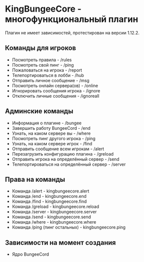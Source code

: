 # KingBungeeCore - многофункциональный плагин

Плагин не имеет зависимостей, протестирован на версии 1.12.2.

## Команды для игроков

* Посмотреть правила - /rules
* Посмотреть свой пинг - /ping
* Пожаловаться на игрока - /report
* Телепортироваться в лобби - /hub
* Отправить личное сообщение - /msg
* Посмотреть онлайн сервера(ов) - /online
* Игнорировать сообщения игрока - /ignore
* Отключить личные сообщения - /ignoreall

## Админские команды

* Информация о плагине - /bungee
* Завершить работу BungeeCord - /end
* Узнать, на каком сервере вы - /where
* Посмотреть пинг другого игрока - /ping
* Узнать, на каком сервере игрок - /find
* Отправить сообщение всем игрокам - /alert
* Перезагрузить конфигурацию плагина - /greload
* Отправить игрока на определённый сервер - /send
* Телепортироваться на определённый сервер - /server

## Права на команды

* Команда /alert - kingbungeecore.alert
* Команда /end - kingbungeecore.end
* Команда /find - kingbungeecore.find
* Команда /greload - kingbungeecore.reload
* Команда /server - kingbungeecore.server
* Команда /send - kingbungeecore.send
* Команда /where - kingbungeecore.where
* Команда /ping (пинг остальных) - kingbungeecore.ping

## Зависимости на момент создания

* Ядро BungeeCord
